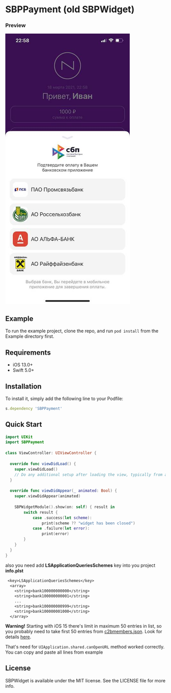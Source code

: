 # SBPPayment (old SBPWidget)

### Preview
![preview](art/preview.jpg)

## Example

To run the example project, clone the repo, and run `pod install` from the Example directory first.

## Requirements

- iOS 13.0+ 
- Swift 5.0+

## Installation

To install it, simply add the following line to your Podfile:

```ruby
s.dependency 'SBPPayment'
```

## Quick Start

```swift
import UIKit
import SBPPayment

class ViewController: UIViewController {
  
  override func viewDidLoad() {
    super.viewDidLoad()
    // Do any additional setup after loading the view, typically from a nib.
  }
  
  override func viewDidAppear(_ animated: Bool) {
    super.viewDidAppear(animated)
    
    SBPWidgetModule().show(on: self) { result in
        switch result {
            case .success(let scheme):
                print(scheme ?? "widget has been closed")
            case .failure(let error):
                print(error)
        }
    }
  }
}
```

also you need add <b>LSApplicationQueriesSchemes</b> key into you project <b>info.plst</b> 

```plst
 <key>LSApplicationQueriesSchemes</key>
  <array>
    <string>bank100000000000</string>
    <string>bank100000000001</string>
    ...
    <string>bank100000000999</string>
    <string>bank100000001000</string>
  </array>
```

<b>Warning!</b> Starting with iOS 15 there's limit in maximum 50 entries in list, so you probably need to take first 50 entries from [c2bmembers.json](https://qr.nspk.ru/proxyapp/c2bmembers.json). Look for details [here](https://developer.apple.com/documentation/uikit/uiapplication/1622952-canopenurl#discussion).

That's need for ```UIApplication.shared.canOpenURL``` method worked correctly.
You can copy and paste all lines from example

## License

SBPWidget is available under the MIT license. See the LICENSE file for more info.
